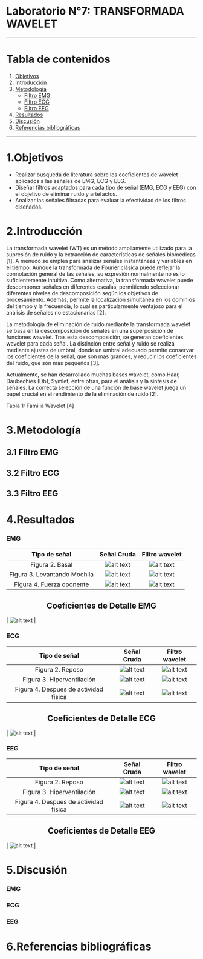 # **Laboratorio N°7: TRANSFORMADA WAVELET**

***

# **Tabla de contenidos**
1. [Objetivos](#id1)
2. [Introducción](#id3)
3. [Metodología](#id4)
   - [Filtro EMG](#id4.1)
   - [Filtro ECG](id4.2)
   - [Filtro EEG](#id4.3)
4. [Resultados](#id5)
5. [Discusión](#id6)
6. [Referencias bibliográficas](#id7) 

***

# 1.Objetivos<a name="id1"></a>
   - Realizar busqueda de literatura sobre los coeficientes de wavelet aplicados a las señales de EMG, ECG y EEG.
   - Diseñar filtros adaptados para cada tipo de señal (EMG, ECG y EEG) con el objetivo de eliminar ruido y artefactos.
   - Analizar las señales filtradas para evaluar la efectividad de los filtros diseñados.
      
# 2.Introducción<a name="id3"></a>

La transformada wavelet (WT) es un método ampliamente utilizado para la supresión de ruido y la extracción de características de señales biomédicas [1]. A menudo se emplea para analizar señales instantáneas y variables en el tiempo. Aunque la transformada de Fourier clásica puede reflejar la connotación general de las señales, su expresión normalmente no es lo suficientemente intuitiva. Como alternativa, la transformada wavelet puede descomponer señales en diferentes escalas, permitiendo seleccionar diferentes niveles de descomposición según los objetivos de procesamiento. Además, permite la localización simultánea en los dominios del tiempo y la frecuencia, lo cual es particularmente ventajoso para el análisis de señales no estacionarias [2].

La metodología de eliminación de ruido mediante la transformada wavelet se basa en la descomposición de señales en una superposición de funciones wavelet. Tras esta descomposición, se generan coeficientes wavelet para cada señal. La distinción entre señal y ruido se realiza mediante ajustes de umbral, donde un umbral adecuado permite conservar los coeficientes de la señal, que son más grandes, y reducir los coeficientes del ruido, que son más pequeños [3].

Actualmente, se han desarrollado muchas bases wavelet, como Haar, Daubechies (Db), Symlet, entre otras, para el análisis y la síntesis de señales. La correcta selección de una función de base wavelet juega un papel crucial en el rendimiento de la eliminación de ruido [2].

Tabla 1: Familia Wavelet [4]


# 3.Metodología<a name="id4"></a>
## 3.1 Filtro EMG<a name="id4.1"></a>
## 3.2 Filtro ECG<a name="id4.2"></a>
## 3.3 Filtro EEG<a name="id4.3"></a>
# 4.Resultados<a name="id5"></a>
### EMG
| Tipo de señal | Señal Cruda | Filtro wavelet | 
|:--------------:|:--------------:|:--------------:|
| Figura 2. Basal | ![alt text](imagexx.png)|![alt text](imageXX.png)|
| Figura 3. Levantando Mochila | ![alt text](imagexx.png)| ![alt text](imageXX.png)| 
| Figura 4. Fuerza oponente | ![alt text](image-xx.png)| ![alt text](imageXX.png)| 

<div align="center">
<h2> Coeficientes de Detalle EMG </h2>
</div>

|  ![alt text](imageXX.png) |
### ECG
| Tipo de señal | Señal Cruda | Filtro wavelet | 
|:--------------:|:--------------:|:--------------:|
| Figura 2. Reposo | ![alt text](imagexx.png)|![alt text](imageXX.png)|
| Figura 3. Hiperventilación | ![alt text](imagexx.png)| ![alt text](imageXX.png)| 
| Figura 4. Despues de actividad fisica | ![alt text](image-xx.png)| ![alt text](imageXX.png)| 

<div align="center">
<h2> Coeficientes de Detalle ECG </h2>
</div>

|  ![alt text](imageXX.png) |
### EEG
| Tipo de señal | Señal Cruda | Filtro wavelet | 
|:--------------:|:--------------:|:--------------:|
| Figura 2. Reposo | ![alt text](imagexx.png)|![alt text](imageXX.png)|
| Figura 3. Hiperventilación | ![alt text](imagexx.png)| ![alt text](imageXX.png)| 
| Figura 4. Despues de actividad fisica | ![alt text](image-xx.png)| ![alt text](imageXX.png)| 

<div align="center">
<h2> Coeficientes de Detalle EEG </h2>
</div>

|  ![alt text](imageXX.png) |
# 5.Discusión<a name="id6"></a>
### EMG
### ECG
### EEG
# 6.Referencias bibliográficas<a name="id7"></a>

